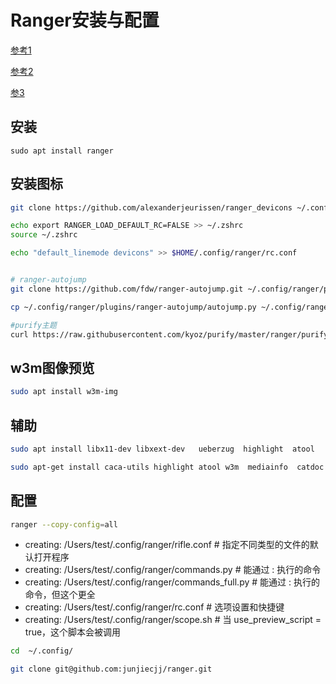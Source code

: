 # Ranger安装与配置



[参考1](https://eonun.com/posts/c9854b1/)

[参考2](https://www.cnblogs.com/devilmaycry812839668/p/15950982.html)

[参3](https://www.zssnp.top/2021/06/03/ranger/)





## 安装



`sudo apt install ranger`








## 安装图标

```bash
git clone https://github.com/alexanderjeurissen/ranger_devicons ~/.config/ranger/plugins/ranger_devicons

echo export RANGER_LOAD_DEFAULT_RC=FALSE >> ~/.zshrc
source ~/.zshrc

echo "default_linemode devicons" >> $HOME/.config/ranger/rc.conf


# ranger-autojump
git clone https://github.com/fdw/ranger-autojump.git ~/.config/ranger/plugins/ranger-autojump

cp ~/.config/ranger/plugins/ranger-autojump/autojump.py ~/.config/ranger/plugins

#purify主题
curl https://raw.githubusercontent.com/kyoz/purify/master/ranger/purify.py --output ~/.config/ranger/colorschemes/purify.py
```





##  w3m图像预览

```bash
sudo apt install w3m-img


```





##  辅助

```bash
sudo apt install libx11-dev libxext-dev   ueberzug  highlight  atool 

sudo apt-get install caca-utils highlight atool w3m  mediainfo  catdoc docx2txt xlsx2csv w3m-img compton  poppler-utils  elinks pdftotext ffmpegthumbnailer
```

## 配置

```bash
ranger --copy-config=all
```

+ creating: /Users/test/.config/ranger/rifle.conf                   # 指定不同类型的文件的默认打开程序
+ creating: /Users/test/.config/ranger/commands.py          # 能通过 : 执行的命令
+ creating: /Users/test/.config/ranger/commands_full.py    # 能通过 : 执行的命令，但这个更全
+ creating: /Users/test/.config/ranger/rc.conf                      # 选项设置和快捷键
+ creating: /Users/test/.config/ranger/scope.sh                   # 当 use_preview_script = true，这个脚本会被调用



```bash
cd  ~/.config/

git clone git@github.com:junjiecjj/ranger.git 
```
